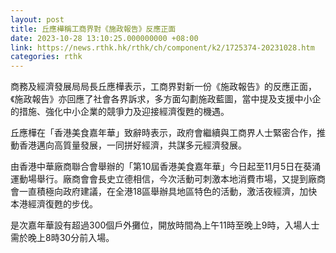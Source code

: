 ```yaml
---
layout: post
title: 丘應樺稱工商界對《施政報告》反應正面
date: 2023-10-28 13:10:25.000000000 +08:00
link: https://news.rthk.hk/rthk/ch/component/k2/1725374-20231028.htm
categories: rthk
---
```


商務及經濟發展局局長丘應樺表示，工商界對新一份《施政報告》的反應正面，《施政報告》亦回應了社會各界訴求，多方面勾劃施政藍圖，當中提及支援中小企的措施、強化中小企業的競爭力及迎接經濟復甦的機遇。

丘應樺在「香港美食嘉年華」致辭時表示，政府會繼續與工商界人士緊密合作，推動香港邁向高質量發展，一同拼好經濟，共謀多元經濟發展。

由香港中華廠商聯合會舉辦的「第10屆香港美食嘉年華」今日起至11月5日在葵涌運動場舉行。廠商會會長史立德相信，今次活動可刺激本地消費市場，又提到廠商會一直積極向政府建議，在全港18區舉辦具地區特色的活動，激活夜經濟，加快本港經濟復甦的步伐。

是次嘉年華設有超過300個戶外攤位，開放時間為上午11時至晚上9時，入場人士需於晚上8時30分前入場。
